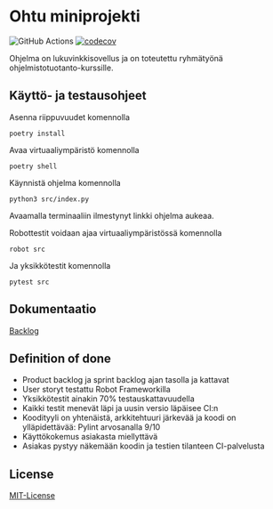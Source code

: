 # Ohtu miniprojekti

![GitHub Actions](https://github.com/oonarauhala/ohtu-minprojekti/workflows/CI/badge.svg)
[![codecov](https://codecov.io/gh/oonarauhala/ohtu-minprojekti/branch/master/graph/badge.svg?token=dp9vxjSeY3)](https://codecov.io/gh/oonarauhala/ohtu-minprojekti)

Ohjelma on lukuvinkkisovellus ja on toteutettu ryhmätyönä ohjelmistotuotanto-kurssille.

## Käyttö- ja testausohjeet

Asenna riippuvuudet komennolla

```
poetry install
```

Avaa virtuaaliympäristö komennolla

```
poetry shell
```

Käynnistä ohjelma komennolla

```
python3 src/index.py
```

Avaamalla terminaaliin ilmestynyt linkki ohjelma aukeaa.

Robottestit voidaan ajaa virtuaaliympäristössä komennolla
```
robot src
```

Ja yksikkötestit komennolla
```
pytest src
```

## Dokumentaatio

[Backlog](https://docs.google.com/spreadsheets/d/18ML2sxw8d6rkpPOPR_jcKxy2z214WIsQhWD_ZzRB4dU/edit#gid=1442053365)

## Definition of done

* Product backlog ja sprint backlog ajan tasolla ja kattavat
* User storyt testattu Robot Frameworkilla
* Yksikkötestit ainakin 70% testauskattavuudella
* Kaikki testit menevät läpi ja uusin versio läpäisee CI:n
* Koodityyli on yhtenäistä, arkkitehtuuri järkevää ja koodi on ylläpidettävää: Pylint arvosanalla 9/10
* Käyttökokemus asiakasta miellyttävä
* Asiakas pystyy näkemään koodin ja testien tilanteen CI-palvelusta

## License

[MIT-License](https://github.com/oonarauhala/ohtu-minprojekti/blob/master/LICENSE)


